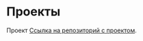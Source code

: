 # Проекты

Проект [Ссылка на репозиторий с проектом](https://github.com/lilyreber/Finite-State-Machine).
